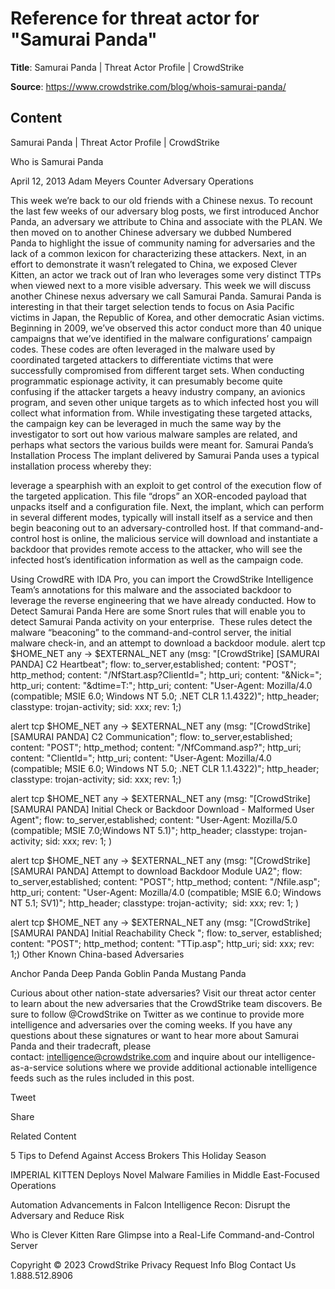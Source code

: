 # Reference for threat actor for "Samurai Panda"

**Title**: Samurai Panda | Threat Actor Profile | CrowdStrike

**Source**: https://www.crowdstrike.com/blog/whois-samurai-panda/

## Content






 







Samurai Panda | Threat Actor Profile | CrowdStrike






































































 



Who is Samurai Panda

April 12, 2013 Adam Meyers Counter Adversary Operations 




This week we’re back to our old friends with a Chinese nexus. To recount the last few weeks of our adversary blog posts, we first introduced Anchor Panda, an adversary we attribute to China and associate with the PLAN. 
We then moved on to another Chinese adversary we dubbed Numbered Panda to highlight the issue of community naming for adversaries and the lack of a common lexicon for characterizing these attackers. 
Next, in an effort to demonstrate it wasn’t relegated to China, we exposed Clever Kitten, an actor we track out of Iran who leverages some very distinct TTPs when viewed next to a more visible adversary. This week we will discuss another Chinese nexus adversary we call Samurai Panda.
Samurai Panda is interesting in that their target selection tends to focus on Asia Pacific victims in Japan, the Republic of Korea, and other democratic Asian victims. Beginning in 2009, we’ve observed this actor conduct more than 40 unique campaigns that we’ve identified in the malware configurations’ campaign codes. These codes are often leveraged in the malware used by coordinated targeted attackers to differentiate victims that were successfully compromised from different target sets.
When conducting programmatic espionage activity, it can presumably become quite confusing if the attacker targets a heavy industry company, an avionics program, and seven other unique targets as to which infected host you will collect what information from. While investigating these targeted attacks, the campaign key can be leveraged in much the same way by the investigator to sort out how various malware samples are related, and perhaps what sectors the various builds were meant for.
Samurai Panda’s Installation Process
The implant delivered by Samurai Panda uses a typical installation process whereby they:

leverage a spearphish with an exploit to get control of the execution flow of the targeted application. This file “drops” an XOR-encoded payload that unpacks itself and a configuration file.
Next, the implant, which can perform in several different modes, typically will install itself as a service and then begin beaconing out to an adversary-controlled host.
If that command-and-control host is online, the malicious service will download and instantiate a backdoor that provides remote access to the attacker, who will see the infected host’s identification information as well as the campaign code.

Using CrowdRE with IDA Pro, you can import the CrowdStrike Intelligence Team’s annotations for this malware and the associated backdoor to leverage the reverse engineering that we have already conducted.
How to Detect Samurai Panda
Here are some Snort rules that will enable you to detect Samurai Panda activity on your enterprise.  These rules detect the malware “beaconing” to the command-and-control server, the initial malware check-in, and an attempt to download a backdoor module.
alert tcp $HOME_NET any -> $EXTERNAL_NET any (msg: "[CrowdStrike] [SAMURAI PANDA] C2 Heartbeat"; flow: to_server,established; content: "POST"; http_method; content: "/NfStart.asp?ClientId="; http_uri; content: "&Nick="; http_uri; content: "&dtime=T:"; http_uri; content: "User-Agent: Mozilla/4.0 (compatible; MSIE 6.0; Windows NT 5.0; .NET CLR 1.1.4322)"; http_header; classtype: trojan-activity; sid: xxx; rev: 1;)

alert tcp $HOME_NET any -> $EXTERNAL_NET any (msg: "[CrowdStrike] [SAMURAI PANDA] C2 Communication"; flow: to_server,established; content: "POST"; http_method; content: "/NfCommand.asp?"; http_uri; content: "ClientId="; http_uri; content: "User-Agent: Mozilla/4.0 (compatible; MSIE 6.0; Windows NT 5.0; .NET CLR 1.1.4322)"; http_header; classtype: trojan-activity; sid: xxx; rev: 1;)

alert tcp $HOME_NET any -> $EXTERNAL_NET any (msg: "[CrowdStrike] [SAMURAI PANDA] Initial Check or Backdoor Download - Malformed User Agent"; flow: to_server,established; content: "User-Agent: Mozilla/5.0 (compatible; MSIE 7.0;Windows NT 5.1)"; http_header; classtype: trojan-activity; sid: xxx; rev: 1; )

alert tcp $HOME_NET any -> $EXTERNAL_NET any (msg: "[CrowdStrike] [SAMURAI PANDA] Attempt to download Backdoor Module UA2"; flow: to_server,established; content: "POST"; http_method; content: "/Nfile.asp"; http_uri; content: "User-Agent: Mozilla/4.0 (compatible; MSIE 6.0; Windows NT 5.1; SV1)"; http_header; classtype: trojan-activity;  sid: xxx; rev: 1; )

alert tcp $HOME_NET any -> $EXTERNAL_NET any (msg: "[CrowdStrike] [SAMURAI PANDA] Initial Reachability Check "; flow: to_server, established; content: "POST"; http_method; content: "TTip.asp"; http_uri; sid: xxx; rev: 1;)
Other Known China-based Adversaries

Anchor Panda
Deep Panda
Goblin Panda
Mustang Panda

Curious about other nation-state adversaries? Visit our threat actor center to learn about the new adversaries that the CrowdStrike team discovers.
Be sure to follow @CrowdStrike on Twitter as we continue to provide more intelligence and adversaries over the coming weeks. If you have any questions about these signatures or want to hear more about Samurai Panda and their tradecraft, please contact: intelligence@crowdstrike.com and inquire about our intelligence-as-a-service solutions where we provide additional actionable intelligence feeds such as the rules included in this post.






Tweet





Share





Related Content






5 Tips to Defend Against Access Brokers This Holiday Season








IMPERIAL KITTEN Deploys Novel Malware Families in Middle East-Focused Operations








Automation Advancements in Falcon Intelligence Recon: Disrupt the Adversary and Reduce Risk











 Who is Clever Kitten
Rare Glimpse into a Real-Life Command-and-Control Server 









 
















Copyright © 2023 CrowdStrike
Privacy
Request Info
Blog
Contact Us
1.888.512.8906














